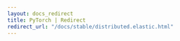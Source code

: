 ```yaml
---
layout: docs_redirect
title: PyTorch | Redirect
redirect_url: "/docs/stable/distributed.elastic.html"
---
```

